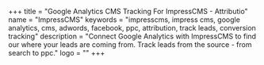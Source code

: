 +++
title = "Google Analytics CMS Tracking For ImpressCMS - Attributio"
name = "ImpressCMS"
keywords = "impresscms, impress cms, google analytics, cms, adwords, facebook, ppc, attribution, track leads, conversion tracking"
description = "Connect Google Analytics with ImpressCMS to find our where your leads are coming from. Track leads from the source - from search to ppc."
logo = ""
+++
